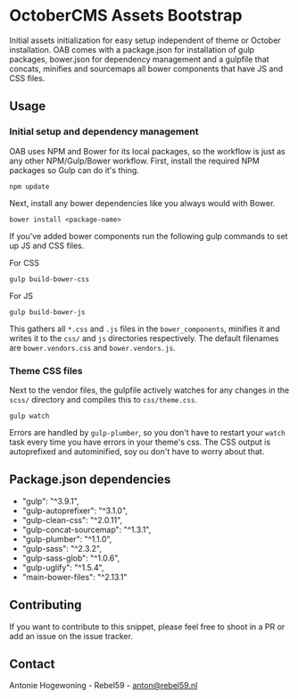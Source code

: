 # OctoberCMS Assets Bootstrap
Initial assets initialization for easy setup independent of theme or October installation. OAB comes with a package.json for installation of gulp packages, bower.json for dependency management and a gulpfile that concats, minifies and sourcemaps all bower components that have JS and CSS files.

## Usage
### Initial setup and dependency management
OAB uses NPM and Bower for its local packages, so the workflow is just as any other NPM/Gulp/Bower workflow. First, install the required NPM packages so Gulp can do it's thing.

    npm update

Next, install any bower dependencies like you always would with Bower.

    bower install <package-name>

If you've added bower components run the following gulp commands to set up JS and CSS files.

For CSS

    gulp build-bower-css

For JS

    gulp build-bower-js

This gathers all `*.css` and `.js` files in the `bower_components`, minifies it and writes it to the `css/` and `js` directories respectively. The default filenames are `bower.vendors.css` and `bower.vendors.js`.

### Theme CSS files
Next to the vendor files, the gulpfile actively watches for any changes in the `scss/` directory and compiles this to `css/theme.css`.

    gulp watch

Errors are handled by `gulp-plumber`, so you don't have to restart your `watch` task every time you have errors in your theme's css. The CSS output is autoprefixed and autominified, soy ou don't have to worry about that.


## Package.json dependencies
- "gulp": "^3.9.1",
- "gulp-autoprefixer": "^3.1.0",
- "gulp-clean-css": "^2.0.11",
- "gulp-concat-sourcemap": "^1.3.1",
- "gulp-plumber": "^1.1.0",
- "gulp-sass": "^2.3.2",
- "gulp-sass-glob": "^1.0.6",
- "gulp-uglify": "^1.5.4",
- "main-bower-files": "^2.13.1"

## Contributing
If you want to contribute to this snippet, please feel free to shoot in a PR or add an issue on the issue tracker.

## Contact
Antonie Hogewoning - Rebel59 - anton@rebel59.nl

